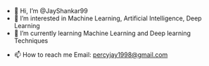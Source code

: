 - 👋 Hi, I’m @JayShankar99
- 👀 I’m interested in Machine Learning, Artificial Intelligence, Deep Learning
- 🌱 I’m currently learning Machine Learning and Deep learning Techniques
<!--- - 💞️ I’m looking to collaborate on ... --->
- 📫 How to reach me Email: percyjay1998@gmail.com

<!---
JayShankar99/JayShankar99 is a ✨ special ✨ repository because its `README.md` (this file) appears on your GitHub profile.
You can click the Preview link to take a look at your changes.
--->
